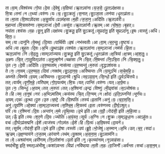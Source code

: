 

  
ता।वा॒म्।विश्व॑स्य।गो॒पा।दे॒वा।दे॒वेषु॑।य॒ज्ञिया॑।ऋ॒तऽवा॑ना।य॒ज॒से॒।पू॒तऽद॑क्षसा॥  
मि॒त्रा।तना॑।न।र॒थ्या॑।वरु॑णः।यः।च॒।सु॒ऽक्रतुः॑।स॒नात्।सु॒ऽजा॒ता।तन॑या।धृ॒तऽव्र॑ता॥  
ता।मा॒ता।वि॒श्वऽवे॑दसा।अ॒सु॒र्या॑य।प्रऽम॑हसा।म॒ही।ज॒जा॒न॒।अदि॑तिः।ऋ॒तऽव॑री॥  
म॒हान्ता॑।मि॒त्रावरु॑णा।स॒म्ऽराजा॑।दे॒वौ।असु॑रा।ऋ॒तऽवा॑नौ।ऋ॒तम्।आ।घो॒ष॒तः॒।बृ॒हत्॥  
नपा॑ता।शव॑सः।म॒हः।सू॒नू इति॑।दक्ष॑स्य।सु॒क्रतू॒ इति॑ सु॒ऽक्रतू॑।सृ॒प्रदा॑नू॒ इति॑ सृ॒प्रऽदा॑नू।इ॒षः।वास्तु॑।अधि॑।क्षि॒तः॒॥  
सम्।या।दानू॑नि।ये॒मथुः॑।दि॒व्याः।पार्थि॑वीः।इषः॑।नभ॑स्वतीः।आ।वा॒म्।च॒र॒न्तु॒।वृ॒ष्टयः॑॥  
अधि॑।या।बृ॒ह॒तः।दि॒वः।अ॒भि।यू॒थाऽइ॑व।पश्य॑तः।ऋ॒तऽवा॑ना।स॒म्ऽराजा॑।नम॑से।हि॒ता॥  
ऋत॒ऽवा॑ना।नि।से॒द॒तुः॒।साम्ऽरा॑ज्याय।सु॒क्रतू॒ इति॑ सु॒ऽक्रतू॑।धृ॒तऽव्र॑ता।क्ष॒त्रिया॑।क्ष॒त्रम्।आ॒श॒तुः॒॥  
अ॒क्ष्णः।चि॒त्।गा॒तु॒वित्ऽत॑रा।अ॒नु॒ल्ब॒णेन॑।चक्ष॑सा।नि।चि॒त्।मि॒षन्ता॑।नि॒ऽचि॒रा।नि।चि॒क्य॒तुः॒॥  
उ॒त।नः॒।दे॒वी।अदि॑तिः।उ॒रु॒ष्यता॑म्।नास॑त्या।उ॒रु॒ष्यन्तु॑।म॒रुतः॑।वृ॒द्धऽश॑वसः॥  
ते।नः॒।ना॒वम्।उ॒रु॒ष्य॒त॒।दिवा॑।नक्त॑म्।सु॒ऽदा॒न॒वः॒।अरि॑ष्यन्तः।नि।पा॒युऽभिः॑।स॒चे॒म॒हि॒॥  
अघ्न॑ते।विष्ण॑वे।व॒यम्।अरि॑ष्यन्तः।सु॒ऽदान॑वे।श्रु॒धि।स्व॒ऽया॒व॒न्।सि॒न्धो॒ इति॑।पू॒र्वऽचि॑त्तये॥  
तत्।वार्य॑म्।वृ॒णी॒म॒हे॒।वरि॑ष्ठम्।गो॒प॒यत्य॑म्।मि॒त्रः।यत्।पान्ति॑।वरु॑णः।यत्।अ॒र्य॒मा॥  
उ॒त।नः॒।सिन्धुः॑।अ॒पाम्।तत्।म॒रुतः॑।तत्।अ॒श्विना॑।इन्द्रः॑।विष्णुः॑।मी॒ढ्वांसः॑।स॒ऽजोष॑सः॥  
ते।हि।स्म॒।व॒नुषः॑।नरः॑।अ॒भिऽमा॑तिम्।कय॑स्य।चि॒त्।ति॒ग्मम्।न।क्षोदः॑।प्र॒ति॒ऽघ्नन्ति॑।भूर्ण॑यः॥  
अ॒यम्।एकः॑।इ॒त्था।पु॒रु।उ॒रु।च॒ष्टे॒।वि।वि॒श्पतिः॑।तस्य॑।व्र॒तानि॑।अनु॑।वः॒।च॒रा॒म॒सि॒॥  
अनु॑।पूर्वा॑णि।ओ॒क्या॑।सा॒म्ऽरा॒ज्यस्य॑।स॒श्चि॒म॒।मि॒त्रस्य॑।व्र॒ता।वरु॑णस्य।दी॒र्घ॒ऽश्रुत्॥  
परि॑।यः।र॒श्मिना॑।दि॒वः।अन्ता॑न्।म॒मे।पृ॒थि॒व्याः।उ॒भे इति॑।आ।प॒प्रौ॒।रोद॑सी॒ इति॑।म॒हि॒त्वा॥  
उत्।ऊँ॒ इति॑।स्यः।श॒र॒णे।दि॒वः।ज्योतिः॑।अ॒यं॒स्त॒।सूर्यः॑।अ॒ग्निः।न।शु॒क्रः।स॒म्ऽइ॒धा॒नः।आऽहु॑तः॥  
वचः॑।दी॒र्घऽप्र॑सद्मनि।ईशे॑।वाज॑स्य।गोऽम॑तः।ईशे॑।हि।पि॒त्वः॑।अ॒वि॒षस्य॑।दा॒वने॑॥  
तत्।सूर्य॑म्।रोद॑सी॒ इति॑।उ॒भे इति॑।दो॒षा।वस्तोः॑।उप॑।ब्रु॒वे॒।भो॒जेषु॑।अ॒स्मान्।अ॒भि।उत्।च॒र॒।सदा॑॥  
ऋ॒ज्रम्।उ॒क्ष॒ण्याय॑ने।र॒ज॒तम्।हर॑याणे।रथ॑म्।यु॒क्तम्।अ॒स॒ना॒म॒।सु॒ऽसाम॑नि॥  
ता।मे॒।अश्व्या॑नाम्।हरी॑णाम्।नि॒ऽतोश॑ना।उ॒तो इति॑।नु।कृत्व्या॑नाम्।नृ॒ऽवाह॑सा॥  
स्मद॑भीशू॒ इति॒ स्मत्ऽअ॑भीशू।कशा॑ऽवन्ता।विप्रा॑।नवि॑ष्ठया।म॒ती।म॒हः।वा॒जिनौ॑।अर्व॑न्ता।सचा॑।अ॒स॒न॒म्॥  
